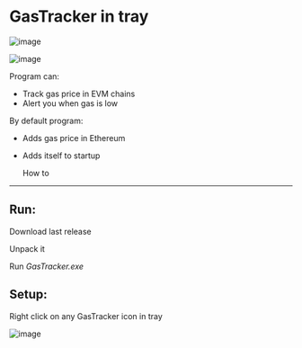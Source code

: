 # GasTracker in tray

![image](https://github.com/Ryaza5562/GasTracker/assets/49323900/ff29d57d-f569-46b0-b93f-76752b9dfbdd)

![image](https://github.com/Ryaza5562/GasTracker/assets/49323900/38aa33ba-44bf-46b8-8456-23b6b37e647c)

Program can:
- Track gas price in EVM chains
- Alert you when gas is low

By default program: 
- Adds gas price in Ethereum
- Adds itself to startup

  How to
---
## Run:

Download last release

Unpack it

Run *GasTracker.exe*

## Setup:

Right click on any GasTracker icon in tray

![image](https://github.com/Ryaza5562/GasTracker/assets/49323900/7b2d82af-9254-4262-a6f9-46952dc07fa6)

